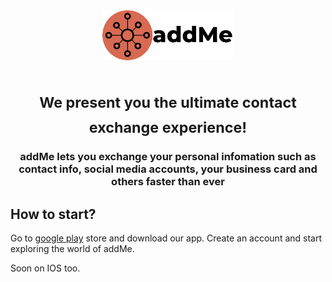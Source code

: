<div align="center">
<img src="img/logo.png" height="80px">
<h1><sub>We present you the ultimate contact exchange experience!</sub></h1>

### **addMe lets you exchange your personal infomation such as contact info, social media accounts, your business card and others faster than ever**

</div>

## How to start?

Go to [google play](https://play.google.com/store) store and download our app. Create an account and start exploring the world of addMe.

Soon on IOS too.
